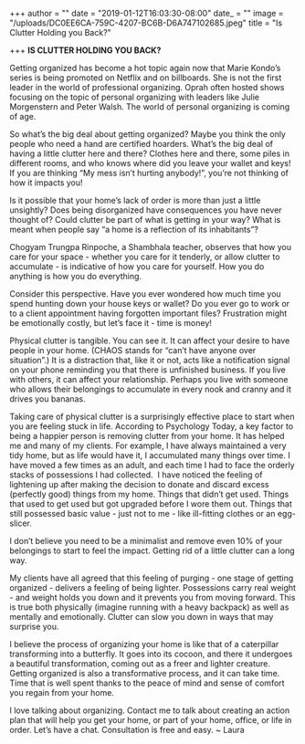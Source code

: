 +++
author = ""
date = "2019-01-12T16:03:30-08:00"
date_ = ""
image = "/uploads/DC0EE6CA-759C-4207-BC6B-D6A747102685.jpeg"
title = "Is Clutter Holding you Back?"

+++
**IS CLUTTER HOLDING YOU BACK?**

Getting organized has become a hot topic again now that Marie Kondo’s series is being promoted on Netflix and on billboards. She is not the first leader in the world of professional organizing. Oprah often hosted shows focusing on the topic of personal organizing with leaders like Julie Morgenstern and Peter Walsh. The world of personal organizing is coming of age.

So what’s the big deal about getting organized? Maybe you think the only people who need a hand are certified hoarders. What’s the big deal of having a little clutter here and there? Clothes here and there, some piles in different rooms, and who knows where did you leave your wallet and keys! If you are thinking “My mess isn’t hurting anybody!”, you’re not thinking of how it impacts you!

Is it possible that your home’s lack of order is more than just a little unsightly? Does being disorganized have consequences you have never thought of? Could clutter be part of what is getting in your way? What is meant when people say “a home is a reflection of its inhabitants”? 

Chogyam Trungpa Rinpoche, a Shambhala teacher, observes that how you care for your space - whether you care for it tenderly, or allow clutter to accumulate - is indicative of how you care for yourself. How you do anything is how you do everything.

Consider this perspective. Have you ever wondered how much time you spend hunting down your house keys or wallet? Do you ever go to work or to a client appointment having forgotten important files? Frustration might be emotionally costly, but let’s face it - time is money!

Physical clutter is tangible. You can see it. It can affect your desire to have people in your home. (CHAOS stands for “can’t have anyone over situation”.) It is a distraction that, like it or not, acts like a notification signal on your phone reminding you that there is unfinished business. If you live with others, it can affect your relationship. Perhaps you live with someone who allows their belongings to accumulate in every nook and cranny and it drives you bananas.

Taking care of physical clutter is a surprisingly effective place to start when you are feeling stuck in life. According to Psychology Today, a key factor to being a happier person is removing clutter from your home. It has helped me and many of my clients. For example, I have always maintained a very tidy home, but as life would have it, I accumulated many things over time. I have moved a few times as an adult, and each time I had to face the orderly stacks of possessions I had collected.  I have noticed the feeling of lightening up after making the decision to donate and discard excess (perfectly good) things from my home. Things that didn’t get used. Things that used to get used but got upgraded before I wore them out. Things that still possessed basic value - just not to me - like ill-fitting clothes or an egg-slicer. 

I don’t believe you need to be a minimalist and remove even 10% of your belongings to start to feel the impact. Getting rid of a little clutter can a long way.

My clients have all agreed that this feeling of purging - one stage of getting organized - delivers a feeling of being lighter. Possessions carry real weight - and weight holds you down and it prevents you from moving forward. This is true both physically (imagine running with a heavy backpack) as well as mentally and emotionally. Clutter can slow you down in ways that may surprise you.

I believe the process of organizing your home is like that of a caterpillar transforming into a butterfly. It goes into its cocoon, and there it undergoes a beautiful transformation, coming out as a freer and lighter creature. Getting organized is also a transformative process, and it can take time. Time that is well spent thanks to the peace of mind and sense of comfort you regain from your home.

I love talking about organizing. Contact me to talk about creating an action plan that will help you get your home, or part of your home, office, or life in order. Let’s have a chat. Consultation is free and easy. \~ Laura